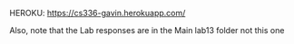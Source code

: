 HEROKU: https://cs336-gavin.herokuapp.com/


Also, note that the Lab responses are in the Main lab13 folder not this one 
